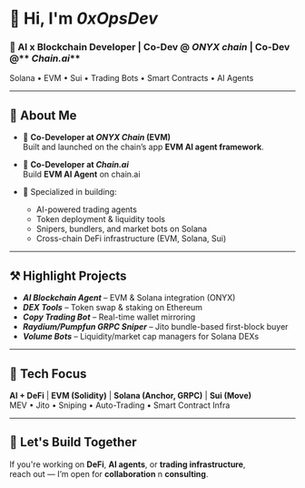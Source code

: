 # 👋 Hi, I'm _0xOpsDev_

### 🧠 AI x Blockchain Developer | Co-Dev @ **_ONYX chain_** | Co-Dev @** _Chain.ai_**  
Solana • EVM • Sui • Trading Bots • Smart Contracts • AI Agents

---

## 🚀 About Me

- 🧩 **Co-Developer at _ONYX Chain_ (EVM)**  
  Built and launched on the chain’s app **EVM AI agent framework**.

- 🤝 **Co-Developer at _Chain.ai_**  
  Build **EVM AI Agent** on chain.ai

- 🧠 Specialized in building:
  - AI-powered trading agents  
  - Token deployment & liquidity tools  
  - Snipers, bundlers, and market bots on Solana
  - Cross-chain DeFi infrastructure (EVM, Solana, Sui)

---

## ⚒️ Highlight Projects

- **_AI Blockchain Agent_** – EVM & Solana integration (ONYX)
- **_DEX Tools_** – Token swap & staking on Ethereum
- **_Copy Trading Bot_** – Real-time wallet mirroring
- **_Raydium/Pumpfun GRPC Sniper_** – Jito bundle-based first-block buyer
- **_Volume Bots_** – Liquidity/market cap managers for Solana DEXs

---

## 🧰 Tech Focus

**AI + DeFi** | **EVM (Solidity)** | **Solana (Anchor, GRPC)** | **Sui (Move)**  
MEV • Jito • Sniping • Auto-Trading • Smart Contract Infra

---

## 🤝 Let's Build Together

If you're working on **DeFi**, **AI agents**, or **trading infrastructure**,  
reach out — I’m open for **collaboration** n **consulting**.

